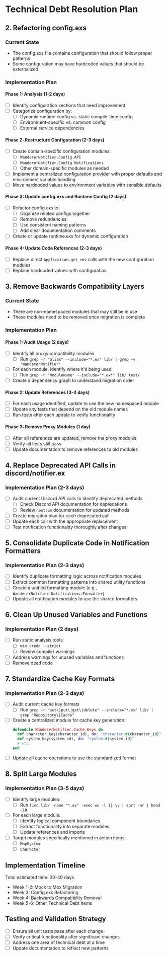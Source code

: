 # Technical Debt Resolution Plan

## 2. Refactoring config.exs

### Current State

- The config.exs file contains configuration that should follow proper patterns
- Some configuration may have hardcoded values that should be externalized

### Implementation Plan

#### Phase 1: Analysis (1-2 days)

- [ ] Identify configuration sections that need improvement
- [ ] Categorize configuration by:
  - [ ] Dynamic runtime config vs. static compile-time config
  - [ ] Environment-specific vs. common config
  - [ ] External service dependencies

#### Phase 2: Restructure Configuration (2-3 days)

- [ ] Create domain-specific configuration modules:
  - [ ] `WandererNotifier.Config.API`
  - [ ] `WandererNotifier.Config.Notifications`
  - [ ] Other domain-specific modules as needed
- [ ] Implement a centralized configuration provider with proper defaults and environment variable handling
- [ ] Move hardcoded values to environment variables with sensible defaults

#### Phase 3: Update config.exs and Runtime Config (2 days)

- [ ] Refactor config.exs to:
  - [ ] Organize related configs together
  - [ ] Remove redundancies
  - [ ] Use consistent naming patterns
  - [ ] Add clear documentation comments
- [ ] Create or update runtime.exs for dynamic configuration

#### Phase 4: Update Code References (2-3 days)

- [ ] Replace direct `Application.get_env` calls with the new configuration modules
- [ ] Replace hardcoded values with configuration

## 3. Remove Backwards Compatibility Layers

### Current State

- There are non-namespaced modules that may still be in use
- These modules need to be removed once migration is complete

### Implementation Plan

#### Phase 1: Audit Usage (2 days)

- [ ] Identify all proxy/compatibility modules
  - [ ] Run `grep -r "alias" --include="*.ex" lib/ | grep -v "WandererNotifier"`
- [ ] For each module, identify where it's being used
  - [ ] Run `grep -r "ModuleName" --include="*.ex*" lib/ test/`
- [ ] Create a dependency graph to understand migration order

#### Phase 2: Update References (3-4 days)

- [ ] For each usage identified, update to use the new namespaced module
- [ ] Update any tests that depend on the old module names
- [ ] Run tests after each update to verify functionality

#### Phase 3: Remove Proxy Modules (1 day)

- [ ] After all references are updated, remove the proxy modules
- [ ] Verify all tests still pass
- [ ] Update documentation to remove references to old modules

## 4. Replace Deprecated API Calls in discord/notifier.ex

### Implementation Plan (2-3 days)

- [ ] Audit current Discord API calls to identify deprecated methods
  - [ ] Check Discord API documentation for deprecations
  - [ ] Review `nostrum` documentation for updated methods
- [ ] Create migration plan for each deprecated call
- [ ] Update each call with the appropriate replacement
- [ ] Test notification functionality thoroughly after changes

## 5. Consolidate Duplicate Code in Notification Formatters

### Implementation Plan (2-3 days)

- [ ] Identify duplicate formatting logic across notification modules
- [ ] Extract common formatting patterns into shared utility functions
- [ ] Create a unified formatting module (e.g., `WandererNotifier.Notifications.Formatter`)
- [ ] Update all notification modules to use the shared formatters

## 6. Clean Up Unused Variables and Functions

### Implementation Plan (2 days)

- [ ] Run static analysis tools:
  - [ ] `mix credo --strict`
  - [ ] Review compiler warnings
- [ ] Address warnings for unused variables and functions
- [ ] Remove dead code

## 7. Standardize Cache Key Formats

### Implementation Plan (2-3 days)

- [ ] Audit current cache key formats
  - [ ] Run `grep -r "set\|put\|get\|delete" --include="*.ex" lib/ | grep "Repository\|Cache"`
- [ ] Create a centralized module for cache key generation:
  ```elixir
  defmodule WandererNotifier.Cache.Keys do
    def character_key(character_id), do: "character:#{character_id}"
    def system_key(system_id), do: "system:#{system_id}"
    # etc.
  end
  ```
- [ ] Update all cache operations to use the standardized format

## 8. Split Large Modules

### Implementation Plan (3-5 days)

- [ ] Identify large modules:
  - [ ] Run `find lib/ -name "*.ex" -exec wc -l {} \; | sort -nr | head -10`
- [ ] For each large module:
  - [ ] Identify logical component boundaries
  - [ ] Extract functionality into separate modules
  - [ ] Update references and imports
- [ ] Target modules specifically mentioned in action items:
  - [ ] `MapSystem`
  - [ ] `Character`

## Implementation Timeline

Total estimated time: 30-40 days

- Week 1-2: Mock to Mox Migration
- Week 3: Config.exs Refactoring
- Week 4: Backwards Compatibility Removal
- Week 5-6: Other Technical Debt Items

## Testing and Validation Strategy

- [ ] Ensure all unit tests pass after each change
- [ ] Verify critical functionality after significant changes
- [ ] Address one area of technical debt at a time
- [ ] Update documentation to reflect new patterns
